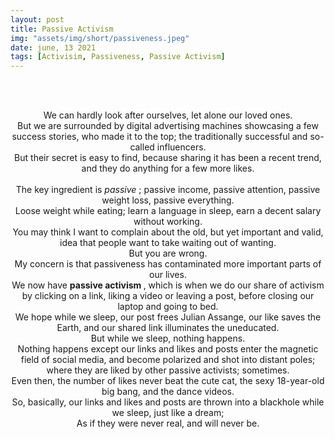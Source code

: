 ```yaml
---
layout: post
title: Passive Activism
img: "assets/img/short/passiveness.jpeg"
date: june, 13 2021
tags: [Activisim, Passiveness, Passive Activism]
---
```

 
<br><br>
<div align="center">



We can hardly look after ourselves, let alone our loved ones. <br>
But we are surrounded by digital advertising machines showcasing a few success stories, who made it to the top; 
the traditionally successful and so-called influencers. <br>
But their secret is easy to find, because sharing it has been a recent trend, and they do anything for a few more likes. <br>  
The key ingredient is <em> passive </em>; passive income, passive attention, passive weight loss, passive everything. <br>
Loose weight while eating; learn a language in sleep, earn a decent salary without working. <br>
You may think I want to complain about the old, but yet important and valid, idea that people want to take waiting out of wanting. <br>
But you are wrong.   <br>
My concern is that passiveness has contaminated more important parts of our lives. <br>
We now have <b> passive activism </b>, which is when we do our share of activism by clicking on a link, 
liking a video or leaving a post, before closing our laptop and going to bed.<br>
We hope while we sleep, our post frees Julian Assange, our like saves the Earth, and our shared link illuminates the uneducated.<br>
But while we sleep, nothing happens. <br>
Nothing happens except our links and likes and posts enter the magnetic field of social media, and become polarized and shot into distant poles; 
where they are liked by other passive activists; sometimes. <br>
Even then, the number of likes never beat the cute cat, the sexy 18-year-old big bang, and the dance videos. <br>
So, basically, our links and likes and posts are thrown into a blackhole while we sleep, just like a dream; <br>
As if they were never real, and will never be.<br>


</div>
<br><br>
<br><br>
<br><br>
<br><br>
<br><br>
<br><br>
